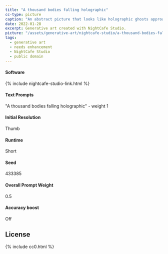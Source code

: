 ```yaml
---
title: "A thousand bodies falling holographic"
cc-type: picture
caption: "An abstract picture that looks like holographic ghosts approaching the camera"
date: 2022-01-28
excerpt: Generative art created with NightCafe Studio.
picture: "/assets/generative-art/nightcafe-studio/a-thousand-bodies-falling-holographic/a-thousand-bodies-falling-holographic.jpg"
tags:
  - generative art
  - needs enhancement
  - NightCafe Studio
  - public domain
---
```


#### Software
{% include nightcafe-studio-link.html %}

#### Text Prompts
"A thousand bodies falling holographic" - weight 1

#### Initial Resolution
Thumb

#### Runtime
Short

#### Seed
433385

#### Overall Prompt Weight
0.5

#### Accuracy boost
Off

## License

{% include cc0.html %}